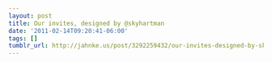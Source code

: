 ```yaml
---
layout: post
title: Our invites, designed by @skyhartman
date: '2011-02-14T09:20:41-06:00'
tags: []
tumblr_url: http://jahnke.us/post/3292259432/our-invites-designed-by-skyhartman
---
```


